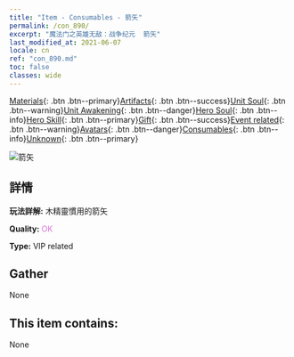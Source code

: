 ```yaml
---
title: "Item - Consumables - 箭矢"
permalink: /con_890/
excerpt: "魔法门之英雄无敌：战争纪元  箭矢"
last_modified_at: 2021-06-07
locale: cn
ref: "con_890.md"
toc: false
classes: wide
---
```

 [Materials](/ItemsCN/){: .btn .btn--primary}[Artifacts](/ItemsCN/Artifacts/){: .btn .btn--success}[Unit Soul](/ItemsCN/UnitSoul/){: .btn .btn--warning}[Unit Awakening](/ItemsCN/UnitAwakening/){: .btn .btn--danger}[Hero Soul](/ItemsCN/HeroSoul/){: .btn .btn--info}[Hero Skill](/ItemsCN/HeroSkill/){: .btn .btn--primary}[Gift](/ItemsCN/Gift/){: .btn .btn--success}[Event related](/ItemsCN/Events/){: .btn .btn--warning}[Avatars](/ItemsCN/Avatars/){: .btn .btn--danger}[Consumables](/ItemsCN/Consumables/){: .btn .btn--info}[Unknown](/ItemsCN/Unknown/){: .btn .btn--primary}

 ![箭矢](/images/t/i_arrow.png)

## 詳情
 **玩法詳解:** 木精靈慣用的箭矢

 **Quality:** <span style="color: #DA70D6">OK</span>

 **Type:** VIP related

## Gather

  None

## This item contains:

  None

